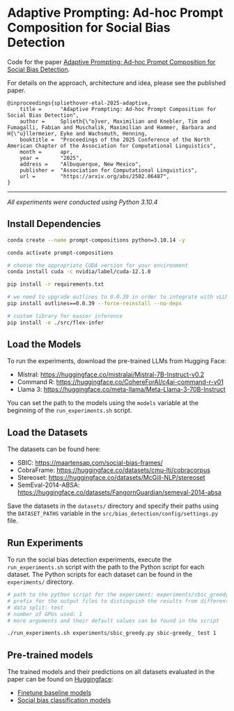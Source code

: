 # Adaptive Prompting: Ad-hoc Prompt Composition for Social Bias Detection

Code for the paper [Adaptive Prompting: Ad-hoc Prompt Composition for Social Bias Detection](https://arxiv.org/abs/2502.06487).

For details on the approach, architecture and idea, please see the published paper.

```
@inproceedings{spliethover-etal-2025-adaptive,
    title =      "Adaptive Prompting: Ad-hoc Prompt Composition for Social Bias Detection",
    author =     Splieth{\"o}ver, Maximilian and Knebler, Tim and Fumagalli, Fabian and Muschalik, Maximilian and Hammer, Barbara and H{\"u}llermeier, Eyke and Wachsmuth, Henning,
    booktitle =  "Proceedings of the 2025 Conference of the North American Chapter of the Association for Computational Linguistics",
    month =      apr,
    year =       "2025",
    address =    "Albuquerque, New Mexico",
    publisher =  "Association for Computational Linguistics",
    url =        "https://arxiv.org/abs/2502.06487",
}

```

---

_All experiments were conducted using Python 3.10.4_

## Install Dependencies

```bash
conda create --name prompt-compositions python=3.10.14 -y

conda activate prompt-compositions

# choose the appropriate CUDA version for your environment
conda install cuda -c nvidia/label/cuda-12.1.0

pip install -r requirements.txt

# we need to upgrade outlines to 0.0.39 in order to integrate with vLLM
pip install outlines==0.0.39 --force-reinstall --no-deps

# custom library for easier inference
pip install -e ./src/flex-infer
```

## Load the Models

To run the experiments, download the pre-trained LLMs from Hugging Face:

- Mistral: <https://huggingface.co/mistralai/Mistral-7B-Instruct-v0.2>
- Command R: <https://huggingface.co/CohereForAI/c4ai-command-r-v01>
- Llama 3: <https://huggingface.co/meta-llama/Meta-Llama-3-70B-Instruct>

You can set the path to the models using the ```models``` variable at the beginning of the ```run_experiments.sh``` script.

## Load the Datasets

The datasets can be found here:

- SBIC: <https://maartensap.com/social-bias-frames/>
- CobraFrame: <https://huggingface.co/datasets/cmu-lti/cobracorpus>
- Stereoset: <https://huggingface.co/datasets/McGill-NLP/stereoset>
- SemEval-2014-ABSA: <https://huggingface.co/datasets/FangornGuardian/semeval-2014-absa>

Save the datasets in the ```datasets/``` directory and specify their paths using the ```DATASET_PATHS``` variable in the ```src/bias_detection/config/settings.py``` file.

## Run Experiments

To run the social bias detection experiments, execute the ```run_experiments.sh``` script with the path to the Python script for each dataset. The Python scripts for each dataset can be found in the ```experiments/``` directory.

```bash
# path to the python script for the experiment: experiments/sbic_greedy.py
# prefix for the output files to distinguish the results from different runs: sbic-greedy_
# data split: test
# number of GPUs used: 1
# more arguments and their default values can be found in the script

./run_experiments.sh experiments/sbic_greedy.py sbic-greedy_ test 1
```

## Pre-trained models

The trained models and their predictions on all datasets evaluated in the paper can be found on [Huggingface](https://huggingface.co/):

- [Finetune baseline models](https://huggingface.co/webis/naacl25-prompt-compositions_finetune-baseline)
- [Social bias classification models](https://huggingface.co/webis/naacl25-prompt-compositions_composition-prediction)
